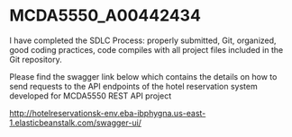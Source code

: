 # MCDA5550_A00442434

I have completed the SDLC Process: properly submitted, Git, organized, good coding practices, code compiles with all project files included in the Git repository.

Please find the swagger link below which contains the details on how to send requests to the API endpoints of the hotel reservation system developed for MCDA5550 REST API project

http://hotelreservationsk-env.eba-ibphygna.us-east-1.elasticbeanstalk.com/swagger-ui/